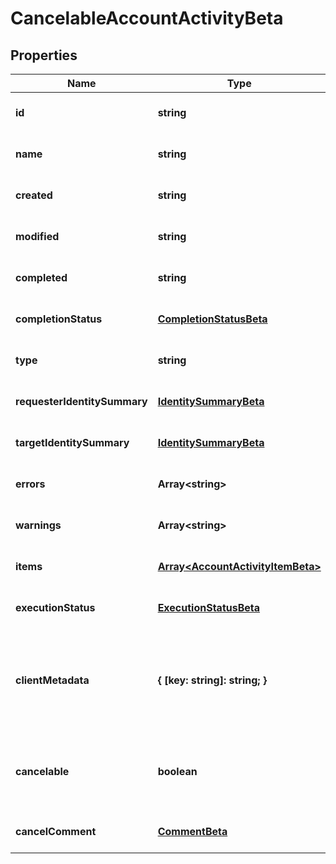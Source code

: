 # CancelableAccountActivityBeta

## Properties

Name | Type | Description | Notes
------------ | ------------- | ------------- | -------------
**id** | **string** | ID of the account activity itself | [optional] [default to undefined]
**name** | **string** |  | [optional] [default to undefined]
**created** | **string** |  | [optional] [default to undefined]
**modified** | **string** |  | [optional] [default to undefined]
**completed** | **string** |  | [optional] [default to undefined]
**completionStatus** | [**CompletionStatusBeta**](CompletionStatusBeta.md) |  | [optional] [default to undefined]
**type** | **string** |  | [optional] [default to undefined]
**requesterIdentitySummary** | [**IdentitySummaryBeta**](IdentitySummaryBeta.md) |  | [optional] [default to undefined]
**targetIdentitySummary** | [**IdentitySummaryBeta**](IdentitySummaryBeta.md) |  | [optional] [default to undefined]
**errors** | **Array&lt;string&gt;** |  | [optional] [default to undefined]
**warnings** | **Array&lt;string&gt;** |  | [optional] [default to undefined]
**items** | [**Array&lt;AccountActivityItemBeta&gt;**](AccountActivityItemBeta.md) |  | [optional] [default to undefined]
**executionStatus** | [**ExecutionStatusBeta**](ExecutionStatusBeta.md) |  | [optional] [default to undefined]
**clientMetadata** | **{ [key: string]: string; }** | Arbitrary key-value pairs, if any were included in the corresponding access request | [optional] [default to undefined]
**cancelable** | **boolean** | Whether the account activity can be canceled before completion | [optional] [default to undefined]
**cancelComment** | [**CommentBeta**](CommentBeta.md) |  | [optional] [default to undefined]

